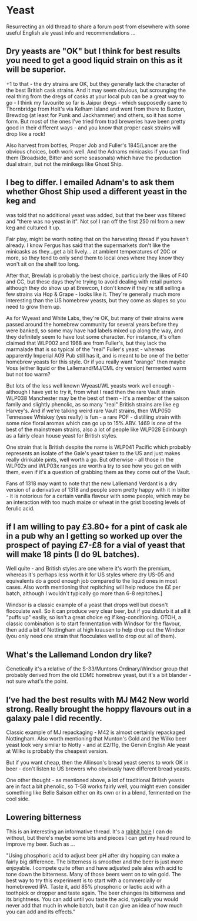 # Yeast

Resurrecting an old thread to share a forum post from elsewhere with some useful English ale yeast
info and recommendations ...



## Dry yeasts are "OK" but I think for best results you need to get a good liquid strain on this as it will be superior.

+1 to that - the dry strains are OK, but they generally lack the character of the best British cask strains.
And it may seem obvious, but scrounging the real thing from the dregs of casks at your local pub can be a
great way to go - I think my favourite so far is Jaipur dregs - which supposedly came to Thornbridge from
Holt's via Kelham Island and went from there to Buxton, Brewdog (at least for Punk and Jackhammer) and
others, so it has some form. But most of the ones I've tried from trad breweries have been pretty good in
their different ways - and you know that proper cask strains will drop like a rock!

Also harvest from bottles, Proper Job and Fuller's 1845/Lancer are the obvious choices, both work well.
And the Adnams minicasks if you can find them (Broadside, Bitter and some seasonals) which have the
production dual strain, but not the minikegs like Ghost Ship.


## I beg to differ. I emailed Adnam's to ask them whether Ghost Ship used a different yeast in the keg and
was told that no additional yeast was added, but that the beer was filtered and "there was no yeast in it".
Not so!
I ran off the first 250 ml from a new keg and cultured it up.

Fair play, might be worth noting that on the harvesting thread if you haven't already.
I know Fergus has said that the supermarkets don't like the minicasks as they...get a bit lively...
at ambient temperatures of 20C or more, so they tend to only send them to local ones where they know they
won't sit on the shelf too long.

After that, Brewlab is probably the best choice, particularly the likes of F40 and CC, but these days they're
trying to avoid dealing with retail punters although they do show up at Brewcon, I don't know if they're
still selling a few strains via Hop & Grape - looks like it.
They're generally much more interesting than the US homebrew yeasts, but they come as slopes so you need to
grow them up.

As for Wyeast and White Labs, they're OK, but many of their strains were passed around the homebrew community
for several years before they were banked, so some may have had labels mixed up along the way, and they
definitely seem to have lost some character. For instance, it's often claimed that WLP002 and 1968 are from
Fuller's, but they lack the marmalade that is so typical of the "real" Fuller's yeast - whereas apparently
Imperial A09 Pub still has it, and is meant to be one of the better homebrew yeasts for this style. Or if you
really want "orange" then maybe Voss (either liquid or the Lallemand/MJ/CML dry version) fermented warm but
not too warm?

But lots of the less well known Wyeast/WL yeasts work well enough - although I have yet to try it, from what
I read then the rare Vault strain WLP038 Manchester may be the best of them - it's a member of the saison
family and slightly phenolic, as so many "real" British strains are like eg Harvey's.
And if we're talking weird rare Vault strains, then WLP050 Tennessee Whiskey (yes really) is fun - a rare
POF - distilling strain with some nice floral aromas which can go up to 15% ABV.
1469 is one of the best of the mainstream strains, also a lot of people like WLP028 Edinburgh as a fairly
clean house yeast for British styles.

One strain that is British despite the name is WLP041 Pacific which probably represents an isolate of the
Gale's yeast taken to the US and just makes really drinkable pints, well worth a go.
But otherwise - all those in the WLP02x and WLP03x ranges are worth a try to see how you get on with them,
even if it's a question of grabbing them as they come out of the Vault.

Fans of 1318 may want to note that the new Lallemand Verdant is a dry version of a derivative of 1318 and
people seem pretty happy with it in bitter - it is notorious for a certain vanilla flavour with some people,
which may be an interaction with too much maize or wheat in the grist boosting levels of ferulic acid.
 

## if I am willing to pay £3.80+ for a pint of cask ale in a pub why an I getting so worked up over the prospect of paying £7-£8 for a vial of yeast that will make 18 pints (I do 9L batches).

Well quite - and British styles are one where it's worth the premium, whereas it's perhaps less worth it for
US styles where dry US-05 and equivalents do a good enough job compared to the liquid ones in most cases.
Also worth mentioning that repitching will help reduce the ££ per batch, although I wouldn't typically go more
than 6-8 repitches.]

Windsor is a classic example of a yeast that drops well but doesn't flocculate well. So it can produce very clear
beer, but if you disturb it at all it "puffs up" easily, so isn't a great choice eg if keg-conditioning.
OTOH, a classic combination is to start fermentation with Windsor for the flavour, then add a bit of Nottingham
at high krausen to help drop out the Windsor (you only need one strain that flocculates well to drop out all of
them).
 

## What's the Lallemand London dry like?

Genetically it's a relative of the S-33/Muntons Ordinary/Windsor group that probably derived from the old EDME
homebrew yeast, but it's a bit blander - not sure what's the point. 


## I’ve had the best results with MJ M42 New world strong. Really brought the hoppy flavours out in a galaxy pale I did recently.

Classic example of MJ repackaging - M42 is almost certainly repackaged Nottingham.
Also worth mentioning that Munton's Gold and the Wilko beer yeast look very similar to Notty - and at £2/11g,
the Gervin English Ale yeast at Wilko is probably the cheapest version.

But if you want cheap, then the Allinson's bread yeast seems to work OK in beer - don't listen to US brewers
who obviously have different bread yeasts.

One other thought - as mentioned above, a lot of traditional British yeasts are in fact a bit phenolic,
so T-58 works fairly well, you might even consider something like Belle Saison either on its own or in
a blend, fermented on the cool side.

## Lowering bitterness

This is an interesting an informative thread. It's a [rabbit hole](https://www.homebrewersassociation.org/forum/index.php?topic=36955.0;topicseen) I can do without, but there's maybe some bits and pieces I can get my head round to improve my beer. Such as ...

"Using phosphoric acid to adjust beer pH after dry hopping can make a fairly big difference. The bitterness is smoother and the beer is just more enjoyable. I compete quite often and have adjusted pale ales with acid to tone down the bitterness. Many of those beers went on to win gold. The best way to try this experiment is to start with a commercially or homebrewed IPA. Taste it, add 85% phosphoric or lactic acid with a toothpick or dropper and taste again. The beer changes its bitterness and its brightness. You can add until you taste the acid, typically you would never add that much in whole batch, but it can give an idea of how much you can add and its effects." 
